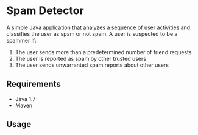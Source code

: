 # Spam Detector

A simple Java application that analyzes a sequence of user activities and classifies the user as spam or not spam.
A user is suspected to be a spammer if:  
  1. The user sends more than a predetermined number of friend requests  
  2. The user is reported as spam by other trusted users  
  3. The user sends unwarranted spam reports about other users  
  
## Requirements

* Java 1.7
* Maven

## Usage

```
```
